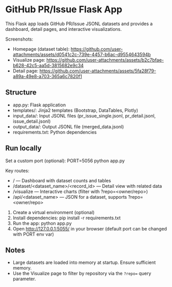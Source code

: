 # GitHub PR/Issue Flask App

This Flask app loads GitHub PR/Issue JSONL datasets and provides a dashboard, detail pages, and interactive visualizations.

Screenshots:
- Homepage (dataset table): https://github.com/user-attachments/assets/d0541c2c-739e-4457-b6ac-d9554643594b
- Visualize page: https://github.com/user-attachments/assets/b2c7bfae-b628-42c5-aa5d-3815682e9c34
- Detail page: https://github.com/user-attachments/assets/5fa28f79-a89a-49e8-a703-365a6c7820f1


## Structure
- app.py: Flask application
- templates/: Jinja2 templates (Bootstrap, DataTables, Plotly)
- input_data/: Input JSONL files (pr_issue_single.jsonl, pr_detail.jsonl, issue_detail.jsonl)
- output_data/: Output JSONL file (merged_data.jsonl)
- requirements.txt: Python dependencies

## Run locally

Set a custom port (optional):
  PORT=5056 python app.py

Key routes:
- / — Dashboard with dataset counts and tables
- /dataset/<dataset_name>/<record_id> — Detail view with related data
- /visualize — Interactive charts (filter with ?repo=<owner/repo>)
- /api/<dataset_name> — JSON for a dataset, supports ?repo=<owner/repo>

1. Create a virtual environment (optional)
2. Install dependencies:
   pip install -r requirements.txt
3. Run the app:
   python app.py
4. Open http://127.0.0.1:5055/ in your browser (default port can be changed with PORT env var)

## Notes
- Large datasets are loaded into memory at startup. Ensure sufficient memory.
- Use the Visualize page to filter by repository via the `?repo=` query parameter.
